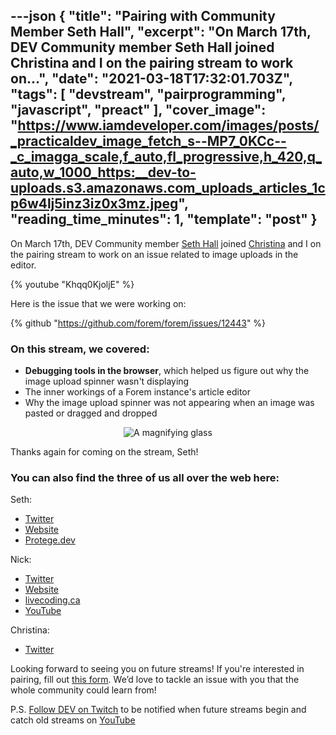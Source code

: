 ---json
{
  "title": "Pairing with Community Member Seth Hall",
  "excerpt": "On March 17th, DEV Community member Seth Hall joined Christina and I on the pairing stream to work on...",
  "date": "2021-03-18T17:32:01.703Z",
  "tags": [
    "devstream",
    "pairprogramming",
    "javascript",
    "preact"
  ],
  "cover_image": "https://www.iamdeveloper.com/images/posts/_practicaldev_image_fetch_s--MP7_0KCc--_c_imagga_scale,f_auto,fl_progressive,h_420,q_auto,w_1000_https:__dev-to-uploads.s3.amazonaws.com_uploads_articles_1cp6w4lj5inz3iz0x3mz.jpeg",
  "reading_time_minutes": 1,
  "template": "post"
}
---

On <time datetime="2021-03-17">March 17th</time>, DEV Community member [Seth Hall](https://dev.to/sethburtonhall) joined [Christina](https://dev.to/coffeecraftcode) and I on the pairing stream to work on an issue related to image uploads in the editor.

{% youtube "Khqq0KjoljE" %}

Here is the issue that we were working on:

{% github "https://github.com/forem/forem/issues/12443" %}

### On this stream, we covered:

* **Debugging tools in the browser**, which helped us figure out why the image upload spinner wasn't displaying
* The inner workings of a Forem instance's article editor
* Why the image upload spinner was not appearing when an image was pasted or dragged and dropped

<center>

![A magnifying glass](https://media.giphy.com/media/0GsNMsRwDKKMjiwIe5/giphy.gif)

</center>

Thanks again for coming on the stream, Seth!

### You can also find the three of us all over the web here:

Seth:

* [Twitter](https://twitter.com/sethburtonhall)
* [Website](https://www.sethhallcreative.com/)
* [Protege.dev](https://protege.dev/)

Nick:

* [Twitter](https://twitter.com/nickytonline)
* [Website](https://iamdeveloper.com/)
* [livecoding.ca](https://livecoding.ca)
* [YouTube](https://youtube.iamdeveloper.com)

Christina:

* [Twitter](https://twitter.com/coffeecraftcode)

Looking forward to seeing you on future streams! If you're interested in pairing, fill out [this form](https://iamdeveloper.com/pair). We’d love to tackle an issue with you that the whole community could learn from!

P.S. [Follow DEV on Twitch](https://twitch.tv/thepracticaldev) to be notified when future streams begin and catch old streams on [YouTube](https://www.youtube.com/c/thepracticaldevteam)
